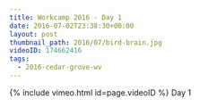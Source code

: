 ```yaml
---
title: Workcamp 2016 - Day 1
date: 2016-07-02T23:38:30+00:00
layout: post
thumbnail_path: 2016/07/bird-brain.jpg
videoID: 174662416
tags:
  - 2016-cedar-grove-wv
---
```

{% include vimeo.html id=page.videoID %}
Day 1